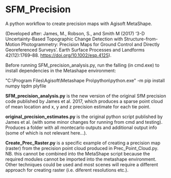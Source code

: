 # SFM_Precision
A python workflow to create precision maps with Agisoft MetaShape.

(Developed after: James, M., Robson, S., and Smith M (2017) ‘3-D Uncertainty-Based Topographic Change Detection with Structure-from-Motion Photogrammetry: Precision Maps for Ground Control and Directly Georeferenced Surveys’. Earth Surface Processes and Landforms 42(12):1769–88. https://doi.org/10.1002/esp.4125).

Before running SFM_precision_analysis.py, run the falling (in cmd.exe) to install dependencies in the Metashape environment:

"C:\Program Files\Agisoft\Metashape Pro\python\python.exe" -m pip install numpy tqdm plyfile


**SFM_precision_analysis.py** is the new version of the original SfM precision code published by James et al. 2017, which produces a sparse point cloud of mean location and x, y and z precision estimate for each tie point.

**original_precision_estimates.py** is the original python script published by James et al. (with some minor changes for running from cmd and testing). Produces a folder with all montecarlo outputs and additional output info (some of which is not relevant here...).

**Create_Prec_Raster.py** is a specific example of creating a precision map (raster) from the precision point cloud produced in Prec_Point_Cloud.py. NB. this cannot be combined into the MetaShape script because the required modules cannot be imported into the metashape environment. Other techniques could be used and most scenes will require a different approach for creating raster (i.e. diferent resolutions etc.).


